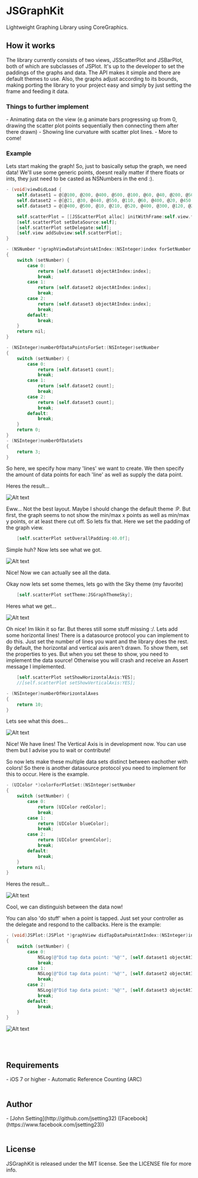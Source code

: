 # JSGraphKit
Lightweight Graphing Library using CoreGraphics.

<h2>How it works</h2>
The library currently consists of two views, JSScatterPlot and JSBarPlot, both of which are subclasses of JSPlot. It's up to the developer to set the paddings of the graphs and data. The API makes it simple and there are default themes to use. Also, the graphs adjust according to its bounds, making porting the library to your project easy and simply by just setting the frame and feeding it data.

<h3>Things to further implement</h3>
- Animating data on the view (e.g animate bars progressing up from 0, drawing the scatter plot points sequentially then connecting them after there drawn)
- Showing line curvature with scatter plot lines.
- More to come!

<h3>Example</h3>

Lets start making the graph! So, just to basically setup the graph, we need data! We'll use some generic points, doesnt really matter if there floats or ints, they just need to be casted as NSNumbers in the end :).

```Objective-C
- (void)viewDidLoad {
    self.dataset1 = @[@100, @200, @400, @500, @100, @60, @40, @200, @50, @20, @60, @100, @200];
    self.dataset2 = @[@21, @30, @440, @550, @110, @60, @400, @20, @450, @120, @20, @120, @20];
    self.dataset3 = @[@400, @500, @10, @210, @520, @400, @300, @120, @230, @500, @210, @240, @50];

    self.scatterPlot = [[JSScatterPlot alloc] initWithFrame:self.view.frame];
    [self.scatterPlot setDataSource:self];
    [self.scatterPlot setDelegate:self];
    [self.view addSubview:self.scatterPlot];
}

- (NSNumber *)graphViewDataPointsAtIndex:(NSInteger)index forSetNumber:(NSInteger)setNumber
{
    switch (setNumber) {
        case 0:
            return [self.dataset1 objectAtIndex:index];
            break;
        case 1:
            return [self.dataset2 objectAtIndex:index];
            break;
        case 2:
            return [self.dataset3 objectAtIndex:index];
            break;
        default:
            break;
    }
    return nil;
}

- (NSInteger)numberOfDataPointsForSet:(NSInteger)setNumber
{
    switch (setNumber) {
        case 0:
            return [self.dataset1 count];
            break;
        case 1:
            return [self.dataset2 count];
            break;
        case 2:
            return [self.dataset3 count];
            break;
        default:
            break;
    }
    return 0;
}
- (NSInteger)numberOfDataSets
{
    return 3;
}
```
So here, we specify how many 'lines' we want to create. We then specify the amount of data points for each 'line' as well as supply the data point. 

Heres the result...

![Alt text](Example0.png "Optional Title")

Eww... Not the best layout. Maybe I should change the default theme :P. But first, the graph seems to not show the min/max x points as well as min/max y points, or at least there cut off. So lets fix that. Here we set the padding of the graph view.

```Objective-C
    [self.scatterPlot setOverallPadding:40.0f];
```
Simple huh? Now lets see what we got.

![Alt text](Example1.png "Optional Title")

Nice! Now we can actually see all the data.

Okay now lets set some themes, lets go with the Sky theme (my favorite)

```Objective-C
    [self.scatterPlot setTheme:JSGraphThemeSky];
```
Heres what we get...

![Alt text](Example2.png "Optional Title")

Oh nice! Im likin it so far. But theres still some stuff missing :/. Lets add some horizontal lines! There is a datasource protocol you can implement to do this. Just set the number of lines you want and the library does the rest. By default, the horizontal and vertical axis aren't drawn. To show them, set the properties to yes. But when you set these to show, you need to implement the data source! Otherwise you will crash and receive an Assert message I implemented.

```Objective-C
    [self.scatterPlot setShowHorizontalAxis:YES];
    //[self.scatterPlot setShowVerticalAxis:YES];

- (NSInteger)numberOfHorizontalAxes
{
    return 10;
}
```

Lets see what this does...

![Alt text](Example3.png "Optional Title")

Nice! We have lines! The Vertical Axis is in development now. You can use them but I advise you to wait or contribute! 

So now lets make these multiple data sets distinct between eachother with colors! So there is another datasource protocol you need to implement for this to occur. Here is the example.

```Objective-C
- (UIColor *)colorForPlotSet:(NSInteger)setNumber
{
    switch (setNumber) {
        case 0:
            return [UIColor redColor];
            break;
        case 1:
            return [UIColor blueColor];
            break;
        case 2:
            return [UIColor greenColor];
            break;
        default:
            break;
    }
    return nil;
}
```

Heres the result...

![Alt text](Example4.png "Optional Title")

Cool, we can distinguish between the data now!

You can also 'do stuff' when a point is tapped. Just set your controller as the delegate and respond to the callbacks. Here is the example:

```Objective-C
- (void)JSPlot:(JSPlot *)graphView didTapDataPointAtIndex:(NSInteger)index inSet:(NSInteger)setNumber
{
    switch (setNumber) {
        case 0:
            NSLog(@"Did tap data point: '%@'", [self.dataset1 objectAtIndex:index]);
            break;
        case 1:
            NSLog(@"Did tap data point: '%@'", [self.dataset2 objectAtIndex:index]);
            break;
        case 2:
            NSLog(@"Did tap data point: '%@'", [self.dataset3 objectAtIndex:index]);
            break;
        default:
            break;
    }
}
```


![Alt text](Showcase.png "Optional Title")

<br><br>
<h2>Requirements</h2>
- iOS 7 or higher
- Automatic Reference Counting (ARC)
<br><br>

<h2>Author</h2>
- [John Setting](http://github.com/jsetting32) ([Facebook](https://www.facebook.com/jsetting23))
<br><br>

<h2>License</h2>
JSGraphKit is released under the MIT license. See the LICENSE file for more info.
